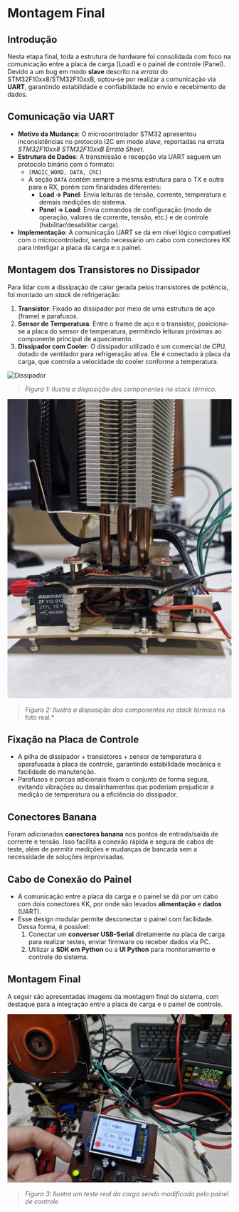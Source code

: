 # Montagem Final

## Introdução
Nesta etapa final, toda a estrutura de hardware foi consolidada com foco na comunicação entre a placa de carga (Load) e o painel de controle (Panel). Devido a um bug em modo **slave** descrito na *errata* do STM32F10xx8/STM32F10xxB, optou-se por realizar a comunicação via **UART**, garantindo estabilidade e confiabilidade no envio e recebimento de dados.

## Comunicação via UART
- **Motivo da Mudança**: O microcontrolador STM32 apresentou inconsistências no protocolo I2C em modo *slave*, reportadas na errata *STM32F10xx8 STM32F10xxB Errata Sheet*.
- **Estrutura de Dados**: A transmissão e recepção via UART seguem um protocolo binário com o formato:
  - `[MAGIC_WORD, DATA, CRC]`
  - A seção `DATA` contém sempre a mesma estrutura para o TX e outra para o RX, porém com finalidades diferentes:
    - **Load -> Panel**: Envia leituras de tensão, corrente, temperatura e demais medições do sistema.
    - **Panel -> Load**: Envia comandos de configuração (modo de operação, valores de corrente, tensão, etc.) e de controle (habilitar/desabilitar carga).
- **Implementação**: A comunicação UART se dá em nível lógico compatível com o microcontrolador, sendo necessário um cabo com conectores KK para interligar a placa da carga e o painel.

## Montagem dos Transistores no Dissipador
Para lidar com a dissipação de calor gerada pelos transistores de potência, foi montado um *stack* de refrigeração:
1. **Transistor**: Fixado ao dissipador por meio de uma estrutura de aço (frame) e parafusos.
2. **Sensor de Temperatura**: Entre o frame de aço e o transistor, posiciona-se a placa do sensor de temperatura, permitindo leituras próximas ao componente principal de aquecimento.
3. **Dissipador com Cooler**: O dissipador utilizado é um comercial de CPU, dotado de ventilador para refrigeração ativa. Ele é conectado à placa da carga, que controla a velocidade do cooler conforme a temperatura.

![Dissipador](./assets/load-thermal-stack.drawio.svg)
> *Figura 1: Ilustra a disposição dos componentes no *stack* térmico.*

![Dissipador Real](./assets/load-lateral-view.jpg)
> *Figura 2: Ilustra a disposição dos componentes no *stack* térmico* na foto real.*

## Fixação na Placa de Controle
- A pilha de dissipador + transistores + sensor de temperatura é aparafusada à placa de controle, garantindo estabilidade mecânica e facilidade de manutenção.
- Parafusos e porcas adicionais fixam o conjunto de forma segura, evitando vibrações ou desalinhamentos que poderiam prejudicar a medição de temperatura ou a eficiência do dissipador.

## Conectores Banana
Foram adicionados **conectores banana** nos pontos de entrada/saída de corrente e tensão. Isso facilita a conexão rápida e segura de cabos de teste, além de permitir medições e mudanças de bancada sem a necessidade de soluções improvisadas.

## Cabo de Conexão do Painel
- A comunicação entre a placa da carga e o painel se dá por um cabo com dois conectores KK, por onde são levados **alimentação** e **dados** (UART).
- Esse design modular permite desconectar o painel com facilidade. Dessa forma, é possível:
  1. Conectar um **conversor USB-Serial** diretamente na placa de carga para realizar testes, enviar firmware ou receber dados via PC.
  2. Utilizar a **SDK em Python** ou a **UI Python** para monitoramento e controle do sistema.

## Montagem Final

A seguir são apresentadas imagens da montagem final do sistema, com destaque para a integração entre a placa de carga e o painel de controle.

![Montagem Final](./assets/final-assembly-test.jpg)
> *Figura 3: Ilustra um teste real da carga sendo modificada pelo painel de controle*
